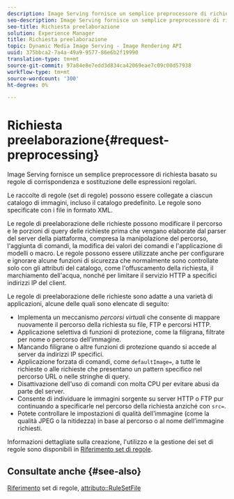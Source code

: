 ```yaml
---
description: Image Serving fornisce un semplice preprocessore di richiesta basato su regole di corrispondenza e sostituzione delle espressioni regolari.
seo-description: Image Serving fornisce un semplice preprocessore di richiesta basato su regole di corrispondenza e sostituzione delle espressioni regolari.
seo-title: Richiesta preelaborazione
solution: Experience Manager
title: Richiesta preelaborazione
topic: Dynamic Media Image Serving - Image Rendering API
uuid: 375bbca2-7a4a-49a9-9577-86e6b2f19990
translation-type: tm+mt
source-git-commit: 97a84e8e7edd3d834ca42069eae7c09c00d57938
workflow-type: tm+mt
source-wordcount: '300'
ht-degree: 0%

---
```



# Richiesta preelaborazione{#request-preprocessing}

Image Serving fornisce un semplice preprocessore di richiesta basato su regole di corrispondenza e sostituzione delle espressioni regolari.

Le raccolte di regole (set di regole) possono essere collegate a ciascun catalogo di immagini, incluso il catalogo predefinito. Le regole sono specificate con i file in formato XML.

Le regole di preelaborazione delle richieste possono modificare il percorso e le porzioni di query delle richieste prima che vengano elaborate dal parser del server della piattaforma, compresa la manipolazione del percorso, l&#39;aggiunta di comandi, la modifica dei valori dei comandi e l&#39;applicazione di modelli o macro. Le regole possono essere utilizzate anche per configurare e ignorare alcune funzioni di sicurezza che normalmente sono controllate solo con gli attributi del catalogo, come l&#39;offuscamento della richiesta, il marchiamento dell&#39;acqua, nonché per limitare il servizio HTTP a specifici indirizzi IP del client.

Le regole di preelaborazione delle richieste sono adatte a una varietà di applicazioni, alcune delle quali sono elencate di seguito:

* Implementa un meccanismo *percorsi virtuali* che consente di mappare nuovamente il percorso della richiesta su file, FTP e percorsi HTTP.
* Applicazione selettiva di funzioni di protezione, come la filigrana, filtrate per nome o percorso dell’immagine.
* Mancando filigrane o altre funzioni di protezione quando si accede al server da indirizzi IP specifici.
* Applicazione forzata di comandi, come `defaultImage=`, a tutte le richieste o alle richieste che presentano un pattern specifico nel percorso URL o nelle stringhe di query.
* Disattivazione dell&#39;uso di comandi con molta CPU per evitare abusi da parte del server.
* Consente di individuare le immagini sorgente su server HTTP o FTP pur continuando a specificarle nel percorso della richiesta anziché con `src=`.
* Potete controllare le impostazioni di qualità dell’immagine (come la qualità JPEG o la nitidezza) in base al percorso o al nome dell’immagine richiesti.

Informazioni dettagliate sulla creazione, l&#39;utilizzo e la gestione dei set di regole sono disponibili in [Riferimento set di regole](../../../../../is-api/image-catalog/image-serving-api-ref/c-image-catalog-reference/c-rule-set-reference/c-rule-set-reference.md#concept-3e5058cf3507470b82cac638df23ea8e).

## Consultate anche {#see-also}

[Riferimento](../../../../../is-api/image-catalog/image-serving-api-ref/c-image-catalog-reference/c-rule-set-reference/c-rule-set-reference.md#concept-3e5058cf3507470b82cac638df23ea8e) set di regole,  [attributo::RuleSetFile](../../../../../is-api/image-catalog/image-serving-api-ref/c-image-catalog-reference/c-overview/c-file-formats/r-rule-set-files.md#reference-3e54cb5f4d74411a84889fed056ac093)
